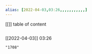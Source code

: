 ```yaml
---
alias: [2022-04-03,03:26,,,,,,,,,,,]
---
```

[[]]
table of content
```toc
```

[[2022-04-03]] 03:26

```query
"1708"
```